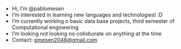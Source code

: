 - Hi, I’m @pablomesen
- I’m interested in learning new languages and technologies! :D
- I’m currently working o basic data base projects, third semester of Computational engineering
- I’m looking not looking no colloborate on anything at the time
- Contact: pmesen2046@gmail.com

<!---
panablo/panablo is a ✨ special ✨ repository because its `README.md` (this file) appears on your GitHub profile.
You can click the Preview link to take a look at your changes.
--->
  
